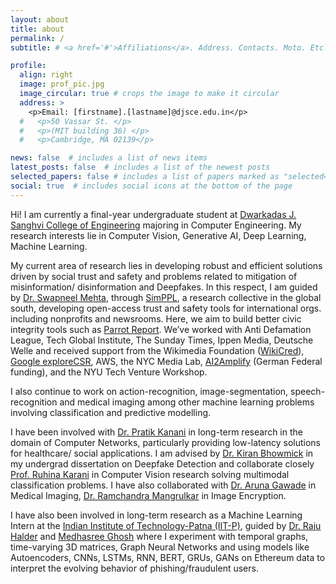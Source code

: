 ```yaml
---
layout: about
title: about
permalink: /
subtitle: # <a href='#'>Affiliations</a>. Address. Contacts. Moto. Etc.

profile:
  align: right
  image: prof_pic.jpg
  image_circular: true # crops the image to make it circular
  address: >
    <p>Email: [firstname].[lastname]@djsce.edu.in</p>
  #   <p>50 Vassar St. </p>
  #   <p>(MIT building 36) </p>
  #   <p>Cambridge, MA 02139</p>

news: false  # includes a list of news items
latest_posts: false  # includes a list of the newest posts
selected_papers: false # includes a list of papers marked as "selected={true}"
social: true  # includes social icons at the bottom of the page
---
```


Hi! I am currently a final-year undergraduate student at [Dwarkadas J. Sanghvi College of Engineering](https://www.djsce.ac.in/) majoring in Computer Engineering.
My research interests lie in Computer Vision, Generative AI, Deep Learning, Machine Learning. 

My current area of research lies in developing robust and efficient solutions driven by social trust and safety and problems related to mitigation of misinformation/ disinformation and Deepfakes. In this respect, I am guided by [Dr. Swapneel Mehta](https://swapneelm.github.io/), through [SimPPL](https://simppl.org/team), a research collective in the global south, developing open-access trust and safety tools for international orgs. including nonprofits and newsrooms. Here, we aim to build better civic integrity tools such as [Parrot Report](https://parrot.report/about). We’ve worked with Anti Defamation League, Tech Global Institute, The Sunday Times, Ippen Media, Deutsche Welle and received support from the Wikimedia Foundation ([WikiCred](https://meta.m.wikimedia.org/wiki/WikiCred/2022_CFP/Audit_the_Impact_of_Credibility_in_Online_Information_Ecosystems)), [Google exploreCSR](https://research.google/outreach/explore-csr/recipients/), AWS, the NYC Media Lab, [AI2Amplify](https://www.goethe.de/prj/aia/en/index.html) (German Federal funding), and the NYU Tech Venture Workshop.

I also continue to work on action-recognition, image-segmentation, speech-recognition and medical imaging among other machine learning problems involving classification and predictive modelling. 

I have been involved with [Dr. Pratik Kanani](https://www.researchgate.net/profile/Pratik-Kanani) in long-term research in the domain of Computer Networks, particularly providing low-latency solutions for healthcare/ social applications.
I am advised by [Dr. Kiran Bhowmick](https://www.researchgate.net/profile/Kiran-Bhowmick) in my undergrad dissertation on Deepfake Detection and collaborate closely [Prof. Ruhina Karani](https://www.researchgate.net/profile/Ruhina-Karani) in Computer Vision research solving multimodal classification problems.
I have also collaborated with [Dr. Aruna Gawade](https://scholar.google.com/citations?user=IMFy_ugAAAAJ&hl=en) in Medical Imaging, [Dr. Ramchandra Mangrulkar](https://www.researchgate.net/profile/Ramchandra-Mangrulkar) in Image Encryption.

I have also been involved in long-term research as a Machine Learning Intern at the [Indian Institute of Technology-Patna (IIT-P)](https://www.iitp.ac.in/), guided by [Dr. Raju Halder](https://www.researchgate.net/profile/Raju-Halder) and [Medhasree Ghosh](https://scholar.google.ch/citations?user=DsGb9mgAAAAJ&hl=en) where I experiment with temporal graphs, time-varying 3D matrices, Graph Neural Networks and using models like
Autoencoders, CNNs, LSTMs, RNN, BERT, GRUs, GANs on Ethereum data to interpret the evolving behavior of
phishing/fraudulent users.


<!--
Write your biography here. Tell the world about yourself. Link to your favorite [subreddit](http://reddit.com). You can put a picture in, too. The code is already in, just name your picture `prof_pic.jpg` and put it in the `img/` folder.test

Put your address / P.O. box / other info right below your picture. You can also disable any of these elements by editing `profile` property of the YAML header of your `_pages/about.md`. Edit `_bibliography/papers.bib` and Jekyll will render your [publications page](/al-folio/publications/) automatically.

Link to your social media connections, too. This theme is set up to use [Font Awesome icons](http://fortawesome.github.io/Font-Awesome/) and [Academicons](https://jpswalsh.github.io/academicons/), like the ones below. Add your Facebook, Twitter, LinkedIn, Google Scholar, or just disable all of them.
-->